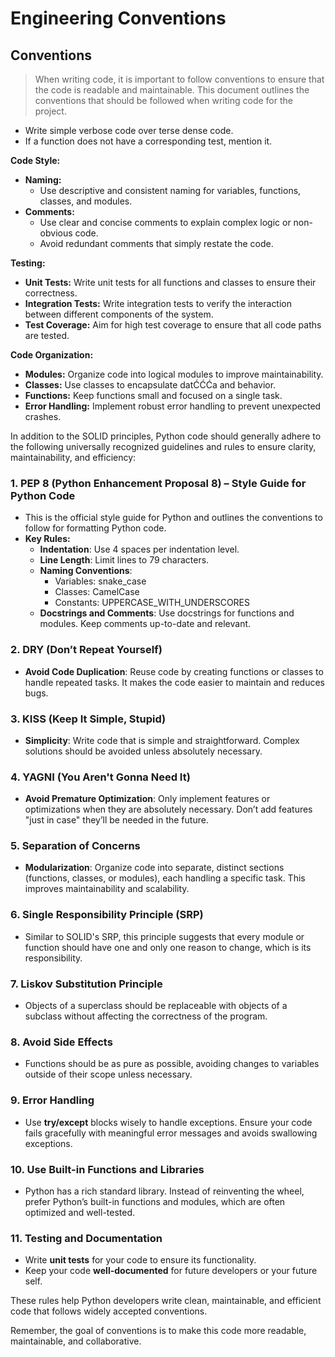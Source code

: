 # Engineering Conventions

## Conventions
> When writing code, it is important to follow conventions to ensure that the code is readable and maintainable. This document outlines the conventions that should be followed when writing code for the project.

- Write simple verbose code over terse dense code.
- If a function does not have a corresponding test, mention it.


**Code Style:**

* **Naming:**
    * Use descriptive and consistent naming for variables, functions, classes, and modules.
* **Comments:**
    * Use clear and concise comments to explain complex logic or non-obvious code.
    * Avoid redundant comments that simply restate the code.

**Testing:**

* **Unit Tests:** Write unit tests for all functions and classes to ensure their correctness.
* **Integration Tests:** Write integration tests to verify the interaction between different components of the system.
* **Test Coverage:** Aim for high test coverage to ensure that all code paths are tested.

**Code Organization:**

* **Modules:** Organize code into logical modules to improve maintainability.
* **Classes:** Use classes to encapsulate datĆĆĆa and behavior.
* **Functions:** Keep functions small and focused on a single task.
* **Error Handling:** Implement robust error handling to prevent unexpected crashes.

In addition to the SOLID principles, Python code should generally adhere to the following universally recognized guidelines and rules to ensure clarity, maintainability, and efficiency:

### 1. **PEP 8 (Python Enhancement Proposal 8)** – **Style Guide for Python Code**
   - This is the official style guide for Python and outlines the conventions to follow for formatting Python code.
   - **Key Rules:**
     - **Indentation**: Use 4 spaces per indentation level.
     - **Line Length**: Limit lines to 79 characters.
     - **Naming Conventions**: 
       - Variables: snake_case
       - Classes: CamelCase
       - Constants: UPPERCASE_WITH_UNDERSCORES
     - **Docstrings and Comments**: Use docstrings for functions and modules. Keep comments up-to-date and relevant.

### 2. **DRY (Don’t Repeat Yourself)**
   - **Avoid Code Duplication**: Reuse code by creating functions or classes to handle repeated tasks. It makes the code easier to maintain and reduces bugs.
   
### 3. **KISS (Keep It Simple, Stupid)**
   - **Simplicity**: Write code that is simple and straightforward. Complex solutions should be avoided unless absolutely necessary.

### 4. **YAGNI (You Aren't Gonna Need It)**
   - **Avoid Premature Optimization**: Only implement features or optimizations when they are absolutely necessary. Don’t add features "just in case" they’ll be needed in the future.

### 5. **Separation of Concerns**
   - **Modularization**: Organize code into separate, distinct sections (functions, classes, or modules), each handling a specific task. This improves maintainability and scalability.

### 6. **Single Responsibility Principle (SRP)**
   - Similar to SOLID's SRP, this principle suggests that every module or function should have one and only one reason to change, which is its responsibility.

### 7. **Liskov Substitution Principle**
   - Objects of a superclass should be replaceable with objects of a subclass without affecting the correctness of the program.

### 8. **Avoid Side Effects**
   - Functions should be as pure as possible, avoiding changes to variables outside of their scope unless necessary.

### 9. **Error Handling**
   - Use **try/except** blocks wisely to handle exceptions. Ensure your code fails gracefully with meaningful error messages and avoids swallowing exceptions.

### 10. **Use Built-in Functions and Libraries**
   - Python has a rich standard library. Instead of reinventing the wheel, prefer Python’s built-in functions and modules, which are often optimized and well-tested.

### 11. **Testing and Documentation**
   - Write **unit tests** for your code to ensure its functionality.
   - Keep your code **well-documented** for future developers or your future self.

These rules help Python developers write clean, maintainable, and efficient code that follows widely accepted conventions.

Remember, the goal of conventions is to make this code more readable, maintainable, and collaborative.